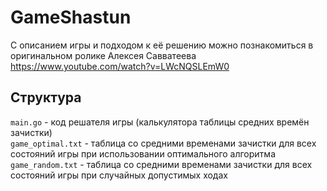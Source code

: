 # GameShastun

С описанием игры и подходом к её решению можно познакомиться в оригинальном ролике Алексея Савватеева https://www.youtube.com/watch?v=LWcNQSLEmW0

## Структура

`main.go` - код решателя игры (калькулятора таблицы средних времён зачистки)  
`game_optimal.txt` - таблица со средними временами зачистки для всех состояний игры при использовании оптимального алгоритма  
`game_random.txt` - таблица со средними временами зачистки для всех состояний игры при случайных допустимых ходах  

